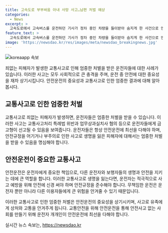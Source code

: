 ```yaml
---
title: 고속도로 부부싸움 아내 사망 사고…남편 처벌 예상
categories:
  - News
excerpt: >
  고속도로에서 고속버스를 운전하던 기사가 정차 중인 차량을 들이받아 숨지게 한 사건으로 인해 기사와 그의 60대 남편이 각각 금고 1년과 2년을 선고받았다. 사고 직전 차내에서 말다툼이 있었고, 기사는 전방 주시 의무를 소홀히 해 사고를 일으킨 것으로 밝혀졌다. 이에 대한 재판 결과, 기사는 유족과 합의가 이뤄지지 않아 유죄를 받았고, 남편 또한 업무상 과실이 있었으며 유족의 용서를 받지 못했다는 이유로 형량이 결정되었다.
feature_text: >
  고속도로에서 고속버스를 운전하던 기사가 정차 중인 차량을 들이받아 숨지게 한 사건으로 인해 기사와 그의 60대 남편이 각각 금고 1년과 2년을 선고받았다. 사고 직전 차내에서 말다툼이 있었고, 기사는 전방 주시 의무를 소홀히 해 사고를 일으킨 것으로 밝혀졌다. 이에 대한 재판 결과, 기사는 유족과 합의가 이뤄지지 않아 유죄를 받았고, 남편 또한 업무상 과실이 있었으며 유족의 용서를 받지 못했다는 이유로 형량이 결정되었다.
image: 'https://newsdao.kr/res/images/meta/newsdao_breakingnews.jpg'
---
```


<p><img src="https://newsdao.kr/res/images/meta/newsdao_breakingnews.jpg" alt="koreaapp 속보" /></p>

<p>죄없는 피해자가 발생한 교통사고로 인해 엄중한 처벌을 받은 운전자들에 대한 사례가 있습니다. 이러한 사고는 모두 사회적으로 큰 충격을 주며, 운전 중 안전에 대한 중요성을 재차 상기시킵니다. 안전운전의 중요성과 교통사고로 인한 엄중한 결과에 대해 알아봅시다.</p>

<h2 data-ke-size="size26">교통사고로 인한 엄중한 처벌</h2>

<p>교통사고로 죄없는 피해자가 발생하면, 운전자들은 엄중한 처벌을 받을 수 있습니다. 이러한 사고는 교통사고처리 특례법 위반과 업무상과실치사 혐의 등으로 운전자들에게 금고형이 선고될 수 있음을 보여줍니다. 운전자들은 항상 안전운전에 최선을 다해야 하며, 안전규정을 어기거나 부주의로 인한 사고로 생명을 잃은 피해자에 대해서는 엄중한 처벌을 받을 수 있음을 명심해야 합니다.</p>

<h2 data-ke-size="size26">안전운전이 중요한 교통사고</h2>

<p>안전운전은 운전자에게 중요한 책임으로, 다른 운전자와 보행자들의 생명과 안전을 지키는 데에 큰 역할을 합니다. 이러한 교통사고로 생명을 잃는다면, 운전자는 적극적으로 사고 예방을 위해 안전에 신경 써야 하며 안전규정을 준수해야 합니다. 무책임한 운전은 운전자 뿐만 아니라 다른 이용자들에게 큰 위험을 안겨줄 수 있기 때문입니다.</p>

<p data-ke-size="size16"></p>

<p>이러한 교통사고로 인한 엄중한 처벌은 안전운전의 중요성을 상기시키며, 사고로 유족에게 상처와 고통을 안겨주게 됩니다. 교통안전을 위해 안전운전을 통해 안전사고 없는 사회를 만들기 위해 운전자 개개인이 안전운전에 최선을 다해야 합니다.</p>
실시간 뉴스 속보는, <a href="https://newsdao.kr" rel="dofollow">https://newsdao.kr</a>


